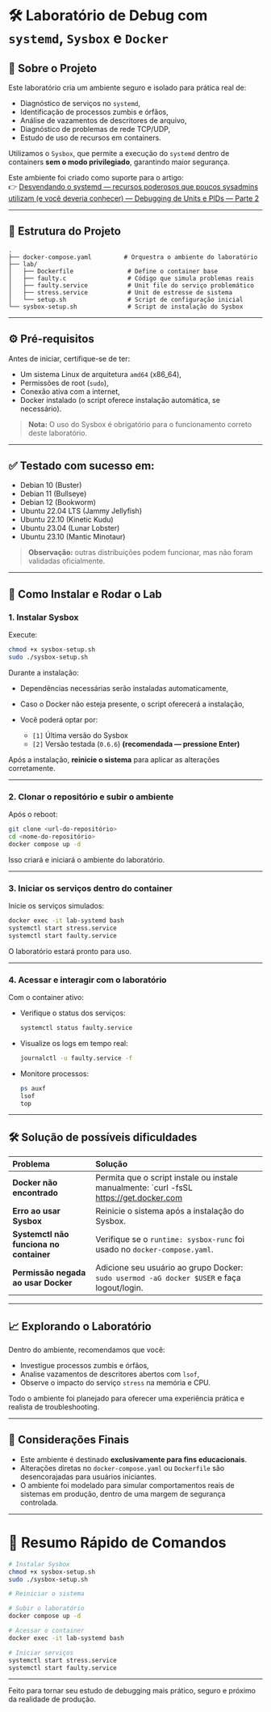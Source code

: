 # 🛠️ Laboratório de Debug com `systemd`, `Sysbox` e `Docker`

## 📖 Sobre o Projeto

Este laboratório cria um ambiente seguro e isolado para prática real de:

- Diagnóstico de serviços no `systemd`,
- Identificação de processos zumbis e órfãos,
- Análise de vazamentos de descritores de arquivo,
- Diagnóstico de problemas de rede TCP/UDP,
- Estudo de uso de recursos em containers.

Utilizamos o `Sysbox`, que permite a execução do `systemd` dentro de containers **sem o modo privilegiado**, garantindo maior segurança.

Este ambiente foi criado como suporte para o artigo:  
👉 [Desvendando o systemd — recursos poderosos que poucos sysadmins utilizam (e você deveria conhecer) — Debugging de Units e PIDs — Parte 2](https://medium.com/@marcos.souza101907/desvendando-o-systemd-recursos-poderosos-que-poucos-sysadmins-utilizam-e-voc%C3%AA-deveria-conhecer-eb0f33a543ca)

---

## 🧱 Estrutura do Projeto

```text
.
├── docker-compose.yaml         # Orquestra o ambiente do laboratório
├── lab/
│   ├── Dockerfile               # Define o container base
│   ├── faulty.c                 # Código que simula problemas reais
│   ├── faulty.service           # Unit file do serviço problemático
│   ├── stress.service           # Unit de estresse de sistema
│   └── setup.sh                 # Script de configuração inicial
└── sysbox-setup.sh              # Script de instalação do Sysbox
```

---

## ⚙️ Pré-requisitos

Antes de iniciar, certifique-se de ter:

- Um sistema Linux de arquitetura `amd64` (x86_64),
- Permissões de root (`sudo`),
- Conexão ativa com a internet,
- Docker instalado (o script oferece instalação automática, se necessário).

> **Nota:** O uso do Sysbox é obrigatório para o funcionamento correto deste laboratório.

---

## ✅ Testado com sucesso em:

- Debian 10 (Buster)
- Debian 11 (Bullseye)
- Debian 12 (Bookworm)
- Ubuntu 22.04 LTS (Jammy Jellyfish)
- Ubuntu 22.10 (Kinetic Kudu)
- Ubuntu 23.04 (Lunar Lobster)
- Ubuntu 23.10 (Mantic Minotaur)

> **Observação:** outras distribuições podem funcionar, mas não foram validadas oficialmente.

---

## 🚀 Como Instalar e Rodar o Lab

### 1. Instalar Sysbox

Execute:

```bash
chmod +x sysbox-setup.sh
sudo ./sysbox-setup.sh
```

Durante a instalação:

- Dependências necessárias serão instaladas automaticamente,
- Caso o Docker não esteja presente, o script oferecerá a instalação,
- Você poderá optar por:

  - `[1]` Última versão do Sysbox
  - `[2]` Versão testada (`0.6.6`) **(recomendada — pressione Enter)**

Após a instalação, **reinicie o sistema** para aplicar as alterações corretamente.

---

### 2. Clonar o repositório e subir o ambiente

Após o reboot:

```bash
git clone <url-do-repositório>
cd <nome-do-repositório>
docker compose up -d
```

Isso criará e iniciará o ambiente do laboratório.

---

### 3. Iniciar os serviços dentro do container

Inicie os serviços simulados:

```bash
docker exec -it lab-systemd bash
systemctl start stress.service
systemctl start faulty.service
```

O laboratório estará pronto para uso.

---

### 4. Acessar e interagir com o laboratório

Com o container ativo:

- Verifique o status dos serviços:

  ```bash
  systemctl status faulty.service
  ```

- Visualize os logs em tempo real:

  ```bash
  journalctl -u faulty.service -f
  ```

- Monitore processos:

  ```bash
  ps auxf
  lsof
  top
  ```

---

## 🛠️ Solução de possíveis dificuldades

| Problema | Solução |
|:---|:---|
| **Docker não encontrado** | Permita que o script instale ou instale manualmente: `curl -fsSL https://get.docker.com | bash` |
| **Erro ao usar Sysbox** | Reinicie o sistema após a instalação do Sysbox. |
| **Systemctl não funciona no container** | Verifique se o `runtime: sysbox-runc` foi usado no `docker-compose.yaml`. |
| **Permissão negada ao usar Docker** | Adicione seu usuário ao grupo Docker: `sudo usermod -aG docker $USER` e faça logout/login. |

---

## 📈 Explorando o Laboratório

Dentro do ambiente, recomendamos que você:

- Investigue processos zumbis e órfãos,
- Analise vazamentos de descritores abertos com `lsof`,
- Observe o impacto do serviço `stress` na memória e CPU.

Todo o ambiente foi planejado para oferecer uma experiência prática e realista de troubleshooting.

---

## 🧐 Considerações Finais

- Este ambiente é destinado **exclusivamente para fins educacionais**.
- Alterações diretas no `docker-compose.yaml` ou `Dockerfile` são desencorajadas para usuários iniciantes.
- O ambiente foi modelado para simular comportamentos reais de sistemas em produção, dentro de uma margem de segurança controlada.

---

# 📣 Resumo Rápido de Comandos

```bash
# Instalar Sysbox
chmod +x sysbox-setup.sh
sudo ./sysbox-setup.sh

# Reiniciar o sistema

# Subir o laboratório
docker compose up -d

# Acessar o container
docker exec -it lab-systemd bash

# Iniciar serviços
systemctl start stress.service
systemctl start faulty.service
```

---

Feito para tornar seu estudo de debugging mais prático, seguro e próximo da realidade de produção.
